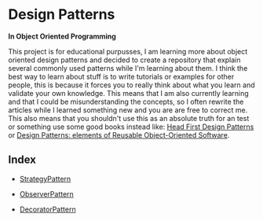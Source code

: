 # Design Patterns
__In Object Oriented Programming__

This project is for educational purpusses, I am learning more about object oriented design patterns and decided to
create a repository that explain several commonly used patterns while I'm learning about them. I think the best way
to learn about stuff is to write tutorials or examples for other people, this is because it forces you to really
think about what you learn and validate your own knowledge. This means that I am also currently learning and that I
could be misunderstanding the concepts, so I often rewrite the articles while I learned something new and you are
are free to correct me. This also means that you shouldn't use this as an absolute truth for an test or something use
some good books instead like: [Head First Design Patterns](https://www.amazon.com/gp/product/0596007124?tag=chrokh01-20)
or [Design Patterns: elements of Reusable Object-Oriented Software](https://www.amazon.com/Design-Patterns-Elements-Reusable-Object-Oriented-dp-0201633612/dp/0201633612/ref=mt_hardcover?_encoding=UTF8&me=&qid=).

## Index
- [StrategyPattern](../src/main/java/com/jorisrietveld/DesignPatterns/StrategyPattern)

- [ ObserverPattern](../src/main/java/com/jorisrietveld/DesignPatterns/%20ObserverPattern)

- [DecoratorPattern](../src/main/java/com/jorisrietveld/DesignPatterns/DecoratorPattern)
